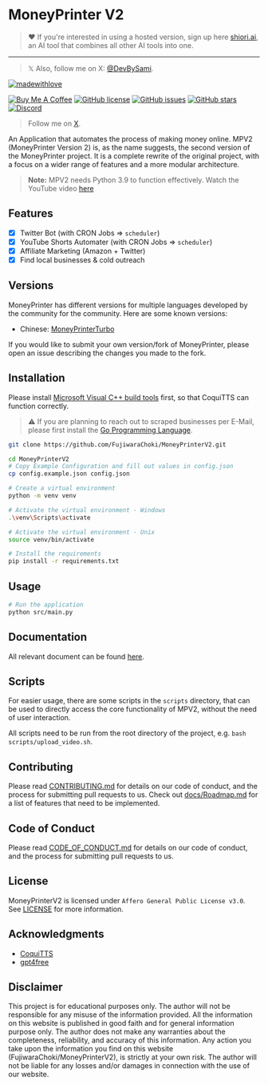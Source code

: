 # MoneyPrinter V2

> ♥︎ If you're interested in using a hosted version, sign up here [shiori.ai](https://www.shiori.ai), an AI tool that combines all other AI tools into one.

---

> 𝕏 Also, follow me on X: [@DevBySami](https://x.com/DevBySami).

[![madewithlove](https://img.shields.io/badge/made_with-%E2%9D%A4-red?style=for-the-badge&labelColor=orange)](https://github.com/FujiwaraChoki/MoneyPrinterV2)

[![Buy Me A Coffee](https://img.shields.io/badge/Buy%20Me%20A%20Coffee-Donate-brightgreen?logo=buymeacoffee)](https://www.buymeacoffee.com/fujicodes)
[![GitHub license](https://img.shields.io/github/license/FujiwaraChoki/MoneyPrinterV2?style=for-the-badge)](https://github.com/FujiwaraChoki/MoneyPrinterV2/blob/main/LICENSE)
[![GitHub issues](https://img.shields.io/github/issues/FujiwaraChoki/MoneyPrinterV2?style=for-the-badge)](https://github.com/FujiwaraChoki/MoneyPrinterV2/issues)
[![GitHub stars](https://img.shields.io/github/stars/FujiwaraChoki/MoneyPrinterV2?style=for-the-badge)](https://github.com/FujiwaraChoki/MoneyPrinterV2/stargazers)
[![Discord](https://img.shields.io/discord/1134848537704804432?style=for-the-badge)](https://dsc.gg/fuji-community)

> Follow me on [X](https://x.com/DevBySami).

An Application that automates the process of making money online.
MPV2 (MoneyPrinter Version 2) is, as the name suggests, the second version of the MoneyPrinter project. It is a complete rewrite of the original project, with a focus on a wider range of features and a more modular architecture.

> **Note:** MPV2 needs Python 3.9 to function effectively.
> Watch the YouTube video [here](https://youtu.be/wAZ_ZSuIqfk)

## Features

- [x] Twitter Bot (with CRON Jobs => `scheduler`)
- [x] YouTube Shorts Automater (with CRON Jobs => `scheduler`)
- [x] Affiliate Marketing (Amazon + Twitter)
- [x] Find local businesses & cold outreach

## Versions

MoneyPrinter has different versions for multiple languages developed by the community for the community. Here are some known versions:

- Chinese: [MoneyPrinterTurbo](https://github.com/harry0703/MoneyPrinterTurbo)

If you would like to submit your own version/fork of MoneyPrinter, please open an issue describing the changes you made to the fork.

## Installation

Please install [Microsoft Visual C++ build tools](https://visualstudio.microsoft.com/de/visual-cpp-build-tools/) first, so that CoquiTTS can function correctly.

> ⚠️ If you are planning to reach out to scraped businesses per E-Mail, please first install the [Go Programming Language](https://golang.org/).

```bash
git clone https://github.com/FujiwaraChoki/MoneyPrinterV2.git

cd MoneyPrinterV2
# Copy Example Configuration and fill out values in config.json
cp config.example.json config.json

# Create a virtual environment
python -m venv venv

# Activate the virtual environment - Windows
.\venv\Scripts\activate

# Activate the virtual environment - Unix
source venv/bin/activate

# Install the requirements
pip install -r requirements.txt
```

## Usage

```bash
# Run the application
python src/main.py
```

## Documentation

All relevant document can be found [here](docs/).

## Scripts

For easier usage, there are some scripts in the `scripts` directory, that can be used to directly access the core functionality of MPV2, without the need of user interaction.

All scripts need to be run from the root directory of the project, e.g. `bash scripts/upload_video.sh`.

## Contributing

Please read [CONTRIBUTING.md](CONTRIBUTING.md) for details on our code of conduct, and the process for submitting pull requests to us. Check out [docs/Roadmap.md](docs/Roadmap.md) for a list of features that need to be implemented.

## Code of Conduct

Please read [CODE_OF_CONDUCT.md](CODE_OF_CONDUCT.md) for details on our code of conduct, and the process for submitting pull requests to us.

## License

MoneyPrinterV2 is licensed under `Affero General Public License v3.0`. See [LICENSE](LICENSE) for more information.

## Acknowledgments

- [CoquiTTS](https://github.com/coqui-ai/TTS)
- [gpt4free](https://github.com/xtekky/gpt4free)

## Disclaimer

This project is for educational purposes only. The author will not be responsible for any misuse of the information provided. All the information on this website is published in good faith and for general information purpose only. The author does not make any warranties about the completeness, reliability, and accuracy of this information. Any action you take upon the information you find on this website (FujiwaraChoki/MoneyPrinterV2), is strictly at your own risk. The author will not be liable for any losses and/or damages in connection with the use of our website.
